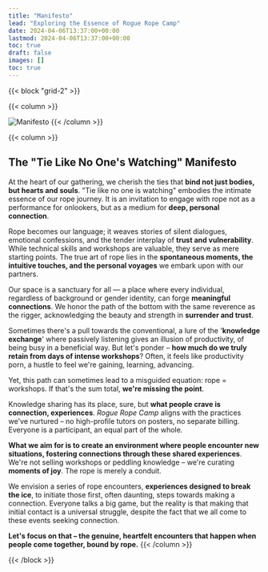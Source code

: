 ```yaml
---
title: "Manifesto"
lead: "Exploring the Essence of Rogue Rope Camp"
date: 2024-04-06T13:37:00+00:00
lastmod: 2024-04-06T13:37:00+00:00
toc: true
draft: false
images: []
toc: true
---
```



{{< block "grid-2" >}}

{{< column >}}


![Manifesto](/images/manifesto.webp)
{{< /column >}}


{{< column >}}

## The "Tie Like No One's Watching" Manifesto

At the heart of our gathering, we cherish the ties that **bind not just bodies, but hearts and souls**. "Tie like no one is watching" embodies the intimate essence of our rope journey. It is an invitation to engage with rope not as a performance for onlookers, but as a medium for **deep, personal connection**.

Rope becomes our language; it weaves stories of silent dialogues, emotional confessions, and the tender interplay of **trust and vulnerability**. While technical skills and workshops are valuable, they serve as mere starting points. The true art of rope lies in the **spontaneous moments, the intuitive touches, and the personal voyages** we embark upon with our partners.

Our space is a sanctuary for all — a place where every individual, regardless of background or gender identity, can forge **meaningful connections**. We honor the path of the bottom with the same reverence as the rigger, acknowledging the beauty and strength in **surrender and trust**.

Sometimes there's a pull towards the conventional, a lure of the '**knowledge exchange**' where passively listening gives an illusion of productivity, of being busy in a beneficial way. But let's ponder – **how much do we truly retain from days of intense workshops**? Often, it feels like productivity porn, a hustle to feel we're gaining, learning, advancing.

Yet, this path can sometimes lead to a misguided equation: rope = workshops. If that's the sum total, **we're missing the point**.

Knowledge sharing has its place, sure, but **what people crave is connection, experiences**. _Rogue Rope Camp_ aligns with the practices we've nurtured – no high-profile tutors on posters, no separate billing. Everyone is a participant, an equal part of the whole.

**What we aim for is to create an environment where people encounter new situations, fostering connections through these shared experiences**. We're not selling workshops or peddling knowledge – we're curating **moments of joy**. The rope is merely a conduit.

We envision a series of rope encounters, **experiences designed to break the ice**, to initiate those first, often daunting, steps towards making a connection. Everyone talks a big game, but the reality is that making that initial contact is a universal struggle, despite the fact that we all come to these events seeking connection.

**Let's focus on that – the genuine, heartfelt encounters that happen when people come together, bound by rope.**
{{< /column >}}

{{< /block >}}
